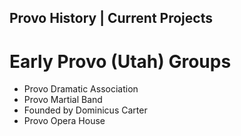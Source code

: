 Provo History | Current Projects
----------------

Early Provo (Utah) Groups
=========================

* Provo Dramatic Association
* Provo Martial Band
 * Founded by Dominicus Carter
* Provo Opera House
